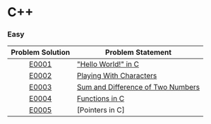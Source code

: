 # C++

### Easy

|Problem Solution|Problem Statement|
|:--------------:|-----------------|
|[E0001]|["Hello World!" in C]|
|[E0002]|[Playing With Characters]|
|[E0003]|[Sum and Difference of Two Numbers]|
|[E0004]|[Functions in C]|
|[E0005]|[Pointers in C]|


[//]: # (Easy)

[E0001]: Easy/E0001.cpp
["Hello World!" in C]: https://www.hackerrank.com/challenges/playing-with-characters/problem

[E0002]: Easy/E0002.cpp
[Playing With Characters]: https://www.hackerrank.com/challenges/playing-with-characters/problem

[E0003]: Easy/E0003.cpp
[Sum and Difference of Two Numbers]: https://www.hackerrank.com/challenges/sum-numbers-c/problem

[E0004]: Easy/E0004.cpp
[Functions in C]: https://www.hackerrank.com/challenges/functions-in-c/problem

[E0005]: Easy/E0005.cpp
[Playing With Characters]: https://www.hackerrank.com/challenges/pointer-in-c/problem
